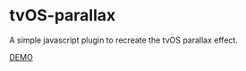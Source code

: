 # tvOS-parallax
A simple javascript plugin to recreate the tvOS parallax effect.

[DEMO](http://mrenty.com/sandbox/tvos-parallax/)

